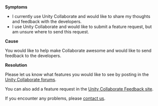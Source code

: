

**Symptoms**


- I currently use Unity Collaborate and would like to share my thoughts and feedback with the developers.
- I use Unity Collaborate and would like to submit a feature request, but am unsure where to send this request.



**Cause**



You would like to help make Collaborate awesome and would like to send feedback to the developers.



**Resolution**



Please let us know what features you would like to see by posting in the [Unity Collaborate forums](https://forum.unity3d.com/forums/collaborate.98/).



You can also add a feature request in the [Unity Collaborate Feedback site](https://feedback.unity3d.com/forums/unity/suggestions?utf8=%E2%9C%93&amp;status=0&amp;category=collaborate&amp;view=hottest).



If you encounter any problems, please [contact us](mailto:collabsupport@unity3d.com).

